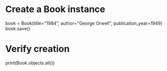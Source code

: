 # Create a Book instance
book = Book(title="1984", author="George Orwell", publication_year=1949)
book.save()

# Verify creation
print(Book.objects.all())